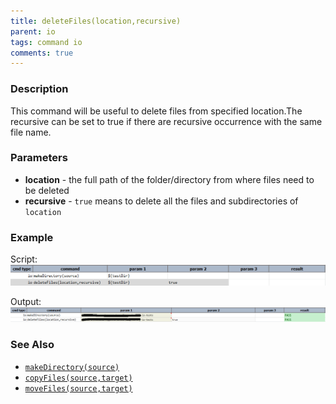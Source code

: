 ```yaml
---
title: deleteFiles(location,recursive)
parent: io
tags: command io
comments: true
---
```



### Description
This command will be useful to delete files from specified location.The recursive can be set to true if there are 
recursive occurrence with the same file name.


### Parameters
- **location** \- the full path of the folder/directory from where files need to be deleted
- **recursive** \- `true` means to delete all the files and subdirectories of `location`


### Example
Script:<br/>
![script](image/deleteFile_01.png)

Output:<br/>
![output](image/deleteFile_02.png)


### See Also
- [`makeDirectory(source)`](makeDirectory(source))
- [`copyFiles(source,target)`](copyFiles(source,target))
- [`moveFiles(source,target)`](moveFiles(source,target))
